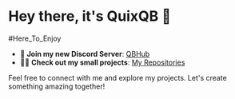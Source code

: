 # Hey there, it's QuixQB 👋

#Here_To_Enjoy


- 🍒 **Join my new Discord Server**: [QBHub](https://discord.gg/QBHub)
- 👨‍💻 **Check out my small projects**: [My Repositories](https://github.com/QuixQB?tab=repositories)

Feel free to connect with me and explore my projects. Let's create something amazing together!
